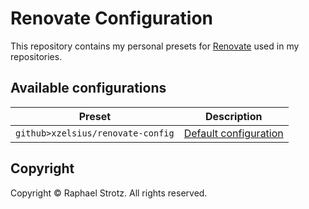 # Renovate Configuration

This repository contains my personal presets for [Renovate](https://renovatebot.com) used in my repositories.

## Available configurations

| Preset                                           | Description                                             |
|--------------------------------------------------|---------------------------------------------------------|
| `github>xzelsius/renovate-config`                | [Default configuration](default.json)                   |

## Copyright

Copyright © Raphael Strotz. All rights reserved.
